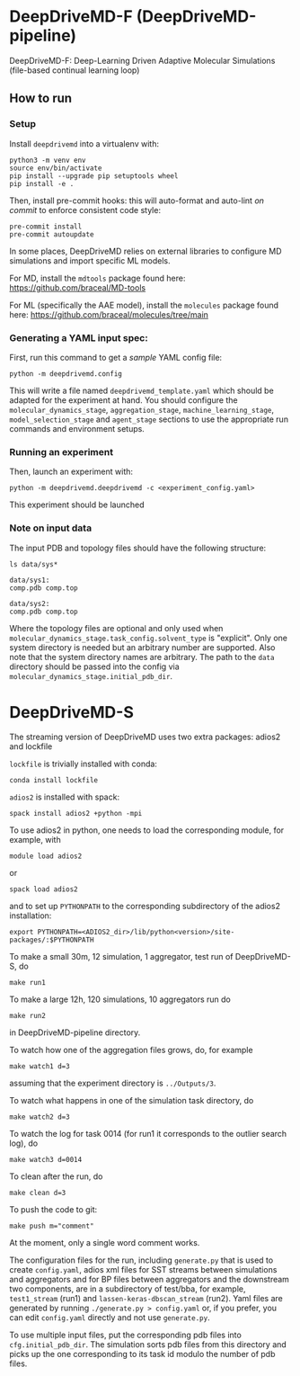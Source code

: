 # DeepDriveMD-F (DeepDriveMD-pipeline)

DeepDriveMD-F: Deep-Learning Driven Adaptive Molecular Simulations (file-based continual learning loop)

## How to run

### Setup

Install `deepdrivemd` into a virtualenv with:

```
python3 -m venv env
source env/bin/activate
pip install --upgrade pip setuptools wheel
pip install -e .
```

Then, install pre-commit hooks: this will auto-format and auto-lint _on commit_ to enforce consistent code style:

```
pre-commit install
pre-commit autoupdate
```

In some places, DeepDriveMD relies on external libraries to configure MD simulations and import specific ML models.

For MD, install the `mdtools` package found here: https://github.com/braceal/MD-tools

For ML (specifically the AAE model), install the `molecules` package found here: https://github.com/braceal/molecules/tree/main

### Generating a YAML input spec:

First, run this command to get a _sample_ YAML config file:

```
python -m deepdrivemd.config
```

This will write a file named `deepdrivemd_template.yaml` which should be adapted for the experiment at hand. You should configure the `molecular_dynamics_stage`, `aggregation_stage`, `machine_learning_stage`, `model_selection_stage` and `agent_stage` sections to use the appropriate run commands and environment setups.

### Running an experiment

Then, launch an experiment with:

```
python -m deepdrivemd.deepdrivemd -c <experiment_config.yaml>
```

This experiment should be launched

### Note on input data

The input PDB and topology files should have the following structure:

```
ls data/sys*

data/sys1:
comp.pdb comp.top

data/sys2:
comp.pdb comp.top
```
Where the topology files are optional and only used when `molecular_dynamics_stage.task_config.solvent_type` is "explicit". Only one system directory is needed but an arbitrary number are supported. Also note that the system directory names are arbitrary. The path to the `data` directory should be passed into the config via `molecular_dynamics_stage.initial_pdb_dir`.

# DeepDriveMD-S

The streaming version of DeepDriveMD uses two extra packages: adios2 and lockfile

`lockfile` is trivially installed with conda:
```
conda install lockfile
```

`adios2` is installed with spack:
```
spack install adios2 +python -mpi
```

To use adios2 in python, one needs to load the corresponding module, for example, with
```
module load adios2
```
or
```
spack load adios2
```
and to set up `PYTHONPATH` to the corresponding subdirectory of the adios2 installation: 
```
export PYTHONPATH=<ADIOS2_dir>/lib/python<version>/site-packages/:$PYTHONPATH
```

To make a small 30m, 12 simulation, 1 aggregator, test run of DeepDriveMD-S, do
```
make run1
```
To make a large 12h, 120 simulations, 10 aggregators run do
```
make run2
```
in DeepDriveMD-pipeline directory.

To watch how one of the aggregation files grows, do, for example
```
make watch1 d=3	
```
assuming that the experiment directory is `../Outputs/3`.

To watch what happens in one of the simulation task directory, do
```
make watch2 d=3
```

To watch the log for task 0014 (for run1 it corresponds to the outlier search log), do
```
make watch3 d=0014
```

To clean after the run, do
```
make clean d=3
```

To push the code to git:
```
make push m="comment"
```
At the moment, only a single word comment works.


The configuration files for the run, including `generate.py` that is used to create `config.yaml`, adios xml files for SST streams between simulations and aggregators and for BP files between aggregators and the downstream two components, are in a subdirectory of
test/bba, for example, `test1_stream` (run1) and `lassen-keras-dbscan_stream` (run2). Yaml files are generated by running `./generate.py > config.yaml` or, if you prefer, you can edit `config.yaml` directly and not use `generate.py`.

To use multiple input files, put the corresponding pdb files into `cfg.initial_pdb_dir`. The simulation sorts pdb files from this directory and picks up the one corresponding to its task id modulo the number of pdb files.
